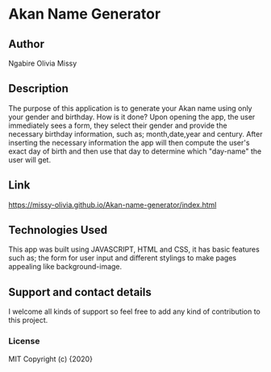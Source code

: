 # Akan Name Generator

## Author

Ngabire Olivia Missy

## Description
The purpose of this application is to generate your Akan name using only your gender and birthday.
How is it done? Upon opening the app, the user immediately sees a form, they select their gender and provide the necessary birthday information, such as; month,date,year and century. After inserting the necessary information the app will then compute the user's exact day of birth and then use that day to determine which "day-name" the user will get.
## Link
https://missy-olivia.github.io/Akan-name-generator/index.html
## Technologies Used
This app was built using JAVASCRIPT, HTML and CSS, it has basic features such as; the form for user input and different stylings to make pages appealing like background-image.

## Support and contact details
I welcome all kinds of support so feel free to add any kind of contribution to this project.

### License
MIT
Copyright (c) {2020} 
  
